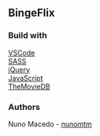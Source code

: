 <img src="">


## BingeFlix



### Build with
[VSCode](https://code.visualstudio.com/) </br>
[SASS](https://sass-lang.com/) </br>
[jQuery](https://jquery.com/) </br>
[JavaScript](https://www.javascript.com/) </br>
[TheMovieDB](https://www.themoviedb.org/) </br>


### Authors
Nuno Macedo - [nunomtm](https://github.com/nunomtm)</br>